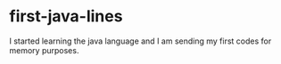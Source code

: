 # first-java-lines
I started learning the java language and I am sending my first codes for memory purposes.
